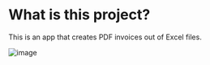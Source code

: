 # What is this project?
This is an app that creates PDF invoices out of Excel files.


![image](https://github.com/cmorris2945/Invoice_python_package/assets/30676606/087ad1ff-81c4-4525-8a40-5ce4b6f3e52e)
